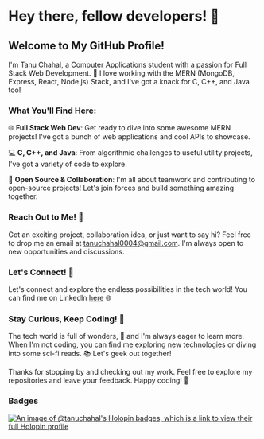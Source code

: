 # Hey there, fellow developers! 👋

## Welcome to My GitHub Profile!

I'm Tanu Chahal, a Computer Applications student with a passion for Full Stack Web Development. 🚀 I love working with the MERN (MongoDB, Express, React, Node.js) Stack, and I've got a knack for C, C++, and Java too!

### What You'll Find Here:

🌐 **Full Stack Web Dev**: Get ready to dive into some awesome MERN projects! I've got a bunch of web applications and cool APIs to showcase.

💻 **C, C++, and Java**: From algorithmic challenges to useful utility projects, I've got a variety of code to explore.

🤝 **Open Source & Collaboration**: I'm all about teamwork and contributing to open-source projects! Let's join forces and build something amazing together.

### Reach Out to Me! 📧

Got an exciting project, collaboration idea, or just want to say hi? Feel free to drop me an email at tanuchahal0004@gmail.com. I'm always open to new opportunities and discussions.

### Let's Connect! 🔗

Let's connect and explore the endless possibilities in the tech world! You can find me on LinkedIn [here](https://www.linkedin.com/in/tanuchahal/) 🌐

### Stay Curious, Keep Coding! 🚀

The tech world is full of wonders, 🌟 and I'm always eager to learn more. When I'm not coding, you can find me exploring new technologies or diving into some sci-fi reads. 📚 Let's geek out together!

Thanks for stopping by and checking out my work. Feel free to explore my repositories and leave your feedback. Happy coding! 🎉
### Badges
[![An image of @tanuchahal's Holopin badges, which is a link to view their full Holopin profile](https://holopin.me/tanuchahal)](https://holopin.io/@tanuchahal)
